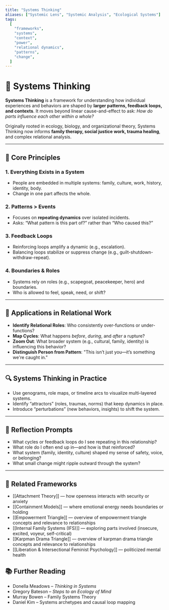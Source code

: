 ```yaml
---
title: "Systems Thinking"
aliases: ["Systemic Lens", "Systemic Analysis", "Ecological Systems"]
tags:
  [
    "frameworks",
    "systems",
    "context",
    "power",
    "relational dynamics",
    "patterns",
    "change",
  ]
---
```


<!-- @format -->

# 🔄 Systems Thinking

**Systems Thinking** is a framework for understanding how individual experiences and behaviors are shaped by **larger patterns, feedback loops, and contexts**. It moves beyond linear cause-and-effect to ask: _How do parts influence each other within a whole?_

Originally rooted in ecology, biology, and organizational theory, Systems Thinking now informs **family therapy, social justice work, trauma healing**, and complex relational analysis.

---

## 🧩 Core Principles

### 1. **Everything Exists in a System**

- People are embedded in multiple systems: family, culture, work, history, identity, body.
- Change in one part affects the whole.

### 2. **Patterns > Events**

- Focuses on **repeating dynamics** over isolated incidents.
- Asks: “What pattern is this part of?” rather than “Who caused this?”

### 3. **Feedback Loops**

- Reinforcing loops amplify a dynamic (e.g., escalation).
- Balancing loops stabilize or suppress change (e.g., guilt-shutdown-withdraw-repeat).

### 4. **Boundaries & Roles**

- Systems rely on roles (e.g., scapegoat, peacekeeper, hero) and boundaries.
- Who is allowed to feel, speak, need, or shift?

---

## 🧠 Applications in Relational Work

- **Identify Relational Roles**: Who consistently over-functions or under-functions?
- **Map Cycles**: What happens _before_, _during_, and _after_ a rupture?
- **Zoom Out**: What broader system (e.g., cultural, family, identity) is influencing this behavior?
- **Distinguish Person from Pattern**: "This isn’t just you—it’s something we're caught in."

---

## 🔍 Systems Thinking in Practice

- Use genograms, role maps, or timeline arcs to visualize multi-layered systems.
- Identify “attractors” (roles, traumas, norms) that keep dynamics in place.
- Introduce “perturbations” (new behaviors, insights) to shift the system.

---

## 💬 Reflection Prompts

- What cycles or feedback loops do I see repeating in this relationship?
- What role do I often end up in—and how is that reinforced?
- What system (family, identity, culture) shaped my sense of safety, voice, or belonging?
- What small change might ripple outward through the system?

---

## 🔗 Related Frameworks

- [[Attachment Theory]] — how openness interacts with security or anxiety
- [[Containment Models]] — where emotional energy needs boundaries or holding
- [[Empowerment Triangle]] — overview of empowerment triangle concepts and relevance to relationships
- [[Internal Family Systems (IFS)]] — exploring parts involved (insecure, excited, voyeur, self-critical)
- [[Karpman Drama Triangle]] — overview of karpman drama triangle concepts and relevance to relationships
- [[Liberation & Intersectional Feminist Psychology]] — politicized mental health

## 📚 Further Reading

- Donella Meadows – _Thinking in Systems_
- Gregory Bateson – _Steps to an Ecology of Mind_
- Murray Bowen – Family Systems Theory
- Daniel Kim – Systems archetypes and causal loop mapping
